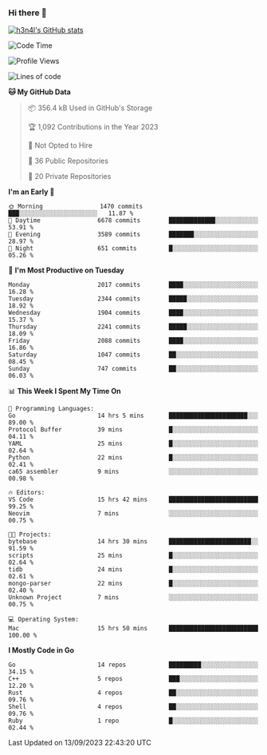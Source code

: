 ### Hi there 👋

[![h3n4l's GitHub stats](https://github-readme-stats.vercel.app/api?username=h3n4l&count_private=true&show_icons=true&theme=radical)](https://github.com/h3n4l/github-readme-stats)

<!--START_SECTION:waka-->
![Code Time](http://img.shields.io/badge/Code%20Time-1%2C582%20hrs%2039%20mins-blue)

![Profile Views](http://img.shields.io/badge/Profile%20Views-13-blue)

![Lines of code](https://img.shields.io/badge/From%20Hello%20World%20I%27ve%20Written-3.4%20million%20lines%20of%20code-blue)

**🐱 My GitHub Data** 

> 📦 356.4 kB Used in GitHub's Storage 
 > 
> 🏆 1,092 Contributions in the Year 2023
 > 
> 🚫 Not Opted to Hire
 > 
> 📜 36 Public Repositories 
 > 
> 🔑 20 Private Repositories 
 > 
**I'm an Early 🐤** 

```text
🌞 Morning                1470 commits        ███░░░░░░░░░░░░░░░░░░░░░░   11.87 % 
🌆 Daytime                6678 commits        █████████████░░░░░░░░░░░░   53.91 % 
🌃 Evening                3589 commits        ███████░░░░░░░░░░░░░░░░░░   28.97 % 
🌙 Night                  651 commits         █░░░░░░░░░░░░░░░░░░░░░░░░   05.26 % 
```
📅 **I'm Most Productive on Tuesday** 

```text
Monday                   2017 commits        ████░░░░░░░░░░░░░░░░░░░░░   16.28 % 
Tuesday                  2344 commits        █████░░░░░░░░░░░░░░░░░░░░   18.92 % 
Wednesday                1904 commits        ████░░░░░░░░░░░░░░░░░░░░░   15.37 % 
Thursday                 2241 commits        █████░░░░░░░░░░░░░░░░░░░░   18.09 % 
Friday                   2088 commits        ████░░░░░░░░░░░░░░░░░░░░░   16.86 % 
Saturday                 1047 commits        ██░░░░░░░░░░░░░░░░░░░░░░░   08.45 % 
Sunday                   747 commits         ██░░░░░░░░░░░░░░░░░░░░░░░   06.03 % 
```


📊 **This Week I Spent My Time On** 

```text
💬 Programming Languages: 
Go                       14 hrs 5 mins       ██████████████████████░░░   89.00 % 
Protocol Buffer          39 mins             █░░░░░░░░░░░░░░░░░░░░░░░░   04.11 % 
YAML                     25 mins             █░░░░░░░░░░░░░░░░░░░░░░░░   02.64 % 
Python                   22 mins             █░░░░░░░░░░░░░░░░░░░░░░░░   02.41 % 
ca65 assembler           9 mins              ░░░░░░░░░░░░░░░░░░░░░░░░░   00.98 % 

🔥 Editors: 
VS Code                  15 hrs 42 mins      █████████████████████████   99.25 % 
Neovim                   7 mins              ░░░░░░░░░░░░░░░░░░░░░░░░░   00.75 % 

🐱‍💻 Projects: 
bytebase                 14 hrs 30 mins      ███████████████████████░░   91.59 % 
scripts                  25 mins             █░░░░░░░░░░░░░░░░░░░░░░░░   02.64 % 
tidb                     24 mins             █░░░░░░░░░░░░░░░░░░░░░░░░   02.61 % 
mongo-parser             22 mins             █░░░░░░░░░░░░░░░░░░░░░░░░   02.40 % 
Unknown Project          7 mins              ░░░░░░░░░░░░░░░░░░░░░░░░░   00.75 % 

💻 Operating System: 
Mac                      15 hrs 50 mins      █████████████████████████   100.00 % 
```

**I Mostly Code in Go** 

```text
Go                       14 repos            █████████░░░░░░░░░░░░░░░░   34.15 % 
C++                      5 repos             ███░░░░░░░░░░░░░░░░░░░░░░   12.20 % 
Rust                     4 repos             ██░░░░░░░░░░░░░░░░░░░░░░░   09.76 % 
Shell                    4 repos             ██░░░░░░░░░░░░░░░░░░░░░░░   09.76 % 
Ruby                     1 repo              █░░░░░░░░░░░░░░░░░░░░░░░░   02.44 % 
```




 Last Updated on 13/09/2023 22:43:20 UTC
<!--END_SECTION:waka-->

